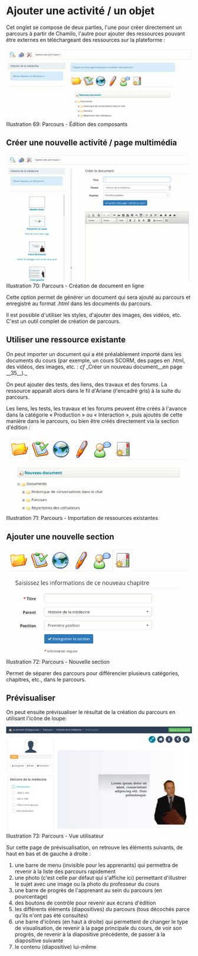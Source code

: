 # Ajouter une activité / un objet

Cet onglet se compose de deux parties, l'une pour créer directement un parcours à partir de Chamilo, l'autre pour ajouter des ressources pouvant être externes en téléchargeant des ressources sur la plateforme :

![](../../.gitbook/assets/image116%20%281%29.png)Illustration 69: Parcours - Édition des composants

## Créer une nouvelle activité / page multimédia <a id="cr-er-une-nouvelle-activit-page-multim-dia"></a>

![](../../.gitbook/assets/image117%20%281%29.png)Illustration 70: Parcours - Création de document en ligne

Cette option permet de générer un document qui sera ajouté au parcours et enregistré au format _.html_ dans les documents du parcours.

Il est possible d'utiliser les styles, d'ajouter des images, des vidéos, etc. C'est un outil complet de création de parcours.

## Utiliser une ressource existante <a id="utiliser-une-ressource-existante"></a>

On peut importer un document qui a été préalablement importé dans les documents du cours \(par exemple, un cours SCORM, des pages en .html, des vidéos, des images, etc. : _cf_ _Créer un nouveau document\_\_en page _\_35\_\_\).\_

On peut ajouter des tests, des liens, des travaux et des forums. La ressource apparaît alors dans le fil d'Ariane \(l'encadré gris\) à la suite du parcours.

Les liens, les tests, les travaux et les forums peuvent être créés à l'avance dans la catégorie « Production » ou « Interaction », puis ajoutés de cette manière dans le parcours, ou bien être créés directement via la section d'édition :

![](../../.gitbook/assets/image118%20%281%29.png)Illustration 71: Parcours - Importation de ressources existantes

## Ajouter une nouvelle section <a id="ajouter-une-nouvelle-section"></a>

![](../../.gitbook/assets/image119%20%281%29.png)Illustration 72: Parcours - Nouvelle section

Permet de séparer des parcours pour différencier plusieurs catégories, chapitres, etc., dans le parcours.

## Prévisualiser <a id="pr-visualiser"></a>

On peut ensuite prévisualiser le résultat de la création du parcours en utilisant l'icône de loupe:

![](../../.gitbook/assets/image120%20%281%29.png)Illustration 73: Parcours - Vue utilisateur

Sur cette page de prévisualisation, on retrouve les éléments suivants, de haut en bas et de gauche à droite :

1. une barre de menu \(invisible pour les apprenants\) qui permettra de revenir à la liste des parcours rapidement
2. une photo \(c'est celle par défaut qui s'affiche ici\) permettant d'illustrer le sujet avec une image ou la photo du professeur du cours
3. une barre de progrès de l'apprenant au sein du parcours \(en pourcentage\)
4. des boutons de contrôle pour revenir aux écrans d'édition
5. les différents éléments \(diapositives\) du parcours \(tous décochés parce qu'ils n'ont pas été consultés\)
6. une barre d'icônes \(en haut à droite\) qui permettent de changer le type de visualisation, de revenir à la page principale du cours, de voir son progrès, de revenir à la diapositive précédente, de passer à la diapositive suivante
7. le contenu \(diapositive\) lui-même

